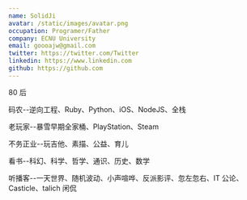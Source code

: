 ```yaml
---
name: SolidJi
avatar: /static/images/avatar.png
occupation: Programer/Father
company: ECNU University
email: goooajw@gmail.com
twitter: https://twitter.com/Twitter
linkedin: https://www.linkedin.com
github: https://github.com
---
```


80 后

码农--逆向工程、Ruby、Python、iOS、NodeJS、全栈

老玩家--暴雪早期全家桶、PlayStation、Steam

不务正业--玩吉他、素描、公益、育儿

看书--科幻、科学、哲学、通识、历史、数学

听播客--一天世界、随机波动、小声喧哗、反派影评、忽左忽右、IT 公论、Casticle、talich 闲侃
